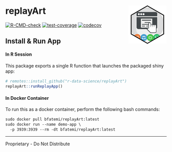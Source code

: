 # replayArt <img src="man/figures/logo.png" align="right" height="120" alt="" />


<!-- badges: start -->

[![R-CMD-check](https://github.com/r-data-science/replayArt/actions/workflows/R-CMD-check.yaml/badge.svg?branch=main)](https://github.com/r-data-science/replayArt/actions/workflows/R-CMD-check.yaml)
[![test-coverage](https://github.com/r-data-science/replayArt/actions/workflows/test-coverage.yaml/badge.svg?branch=main)](https://github.com/r-data-science/replayArt/actions/workflows/test-coverage.yaml)
[![codecov](https://codecov.io/gh/r-data-science/replayArt/graph/badge.svg?token=KPUgJxBDR8)](https://codecov.io/gh/r-data-science/replayArt)

<!-- badges: end -->

## Install & Run App

#### In R Session

This package exports a single R function that launches the packaged
shiny app:

``` r
# remotes::install_github("r-data-science/replayArt")
replayArt::runReplayApp()
```

#### In Docker Container

To run this as a docker container, perform the following bash commands:

```{bash}
sudo docker pull bfatemi/replayArt:latest
sudo docker run --name demo-app \
  -p 3939:3939 --rm -dt bfatemi/replayArt:latest
```

------------------------------------------------------------------------

Proprietary - Do Not Distribute

